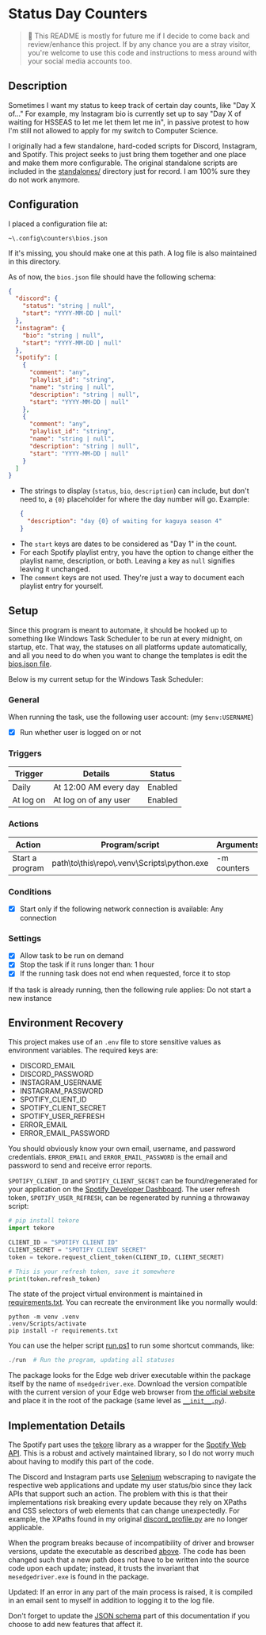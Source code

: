 # Status Day Counters

> :mega: This README is mostly for future me if I decide to come back and review/enhance this project. If by any chance you are a stray visitor, you're welcome to use this code and instructions to mess around with your social media accounts too.

## Description

Sometimes I want my status to keep track of certain day counts, like "Day X of..." For example, my Instagram bio is currently set up to say "Day X of waiting for HSSEAS to let me let them let me in", in passive protest to how I'm still not allowed to apply for my switch to Computer Science.

I originally had a few standalone, hard-coded scripts for Discord, Instagram, and Spotify. This project seeks to just bring them together and one place and make them more configurable. The original standalone scripts are included in the [standalones/](standalones/) directory just for record. I am 100% sure they do not work anymore.

## Configuration

I placed a configuration file at:
```
~\.config\counters\bios.json
```
If it's missing, you should make one at this path. A log file is also maintained in this directory.

As of now, the `bios.json` file should have the following schema:

```json
{
  "discord": {
    "status": "string | null",
    "start": "YYYY-MM-DD | null"
  },
  "instagram": {
    "bio": "string | null",
    "start": "YYYY-MM-DD | null"
  },
  "spotify": [
    {
      "comment": "any",
      "playlist_id": "string",
      "name": "string | null",
      "description": "string | null",
      "start": "YYYY-MM-DD | null"
    },
    {
      "comment": "any",
      "playlist_id": "string",
      "name": "string | null",
      "description": "string | null",
      "start": "YYYY-MM-DD | null"
    }
  ]
}
```

- The strings to display (`status`, `bio`, `description`) can include, but don't need to, a `{0}` placeholder for where the day number will go. Example:
  ```json
  {
    "description": "day {0} of waiting for kaguya season 4"
  }
  ```
- The `start` keys are dates to be considered as "Day 1" in the count.
- For each Spotify playlist entry, you have the option to change either the playlist name, description, or both. Leaving a key as `null` signifies leaving it unchanged.
- The `comment` keys are not used. They're just a way to document each playlist entry for yourself.

## Setup

Since this program is meant to automate, it should be hooked up to something like Windows Task Scheduler to be run at every midnight, on startup, etc. That way, the statuses on all platforms update automatically, and all you need to do when you want to change the templates is edit the [bios.json file](#configuration).

Below is my current setup for the Windows Task Scheduler:

### General

When running the task, use the following user account: (my `$env:USERNAME`)

- [x] Run whether user is logged on or not

### Triggers

| Trigger   | Details               | Status  |
| --------- | --------------------- | ------- |
| Daily     | At 12:00 AM every day | Enabled |
| At log on | At log on of any user | Enabled |

### Actions

| Action          | Program/script                              | Arguments   | Start in          |
| --------------- | ------------------------------------------- | ----------- | ----------------- |
| Start a program | path\to\this\repo\\.venv\Scripts\python.exe | -m counters | path\to\this\repo |

### Conditions

- [x] Start only if the following network connection is available: Any connection

### Settings

- [x] Allow task to be run on demand
- [x] Stop the task if it runs longer than: 1 hour
- [x] If the running task does not end when requested, force it to stop

If tha task is already running, then the following rule applies: Do not start a new instance

## Environment Recovery

This project makes use of an `.env` file to store sensitive values as environment variables. The required keys are:

- DISCORD_EMAIL
- DISCORD_PASSWORD
- INSTAGRAM_USERNAME
- INSTAGRAM_PASSWORD
- SPOTIFY_CLIENT_ID
- SPOTIFY_CLIENT_SECRET
- SPOTIFY_USER_REFRESH
- ERROR_EMAIL
- ERROR_EMAIL_PASSWORD

You should obviously know your own email, username, and password credentials. `ERROR_EMAIL` and `ERROR_EMAIL_PASSWORD` is the email and password to send and receive error reports.

`SPOTIFY_CLIENT_ID` and `SPOTIFY_CLIENT_SECRET` can be found/regenerated for your application on the [Spotify Developer Dashboard](https://developer.spotify.com/dashboard/applications). The user refresh token, `SPOTIFY_USER_REFRESH`, can be regenerated by running a throwaway script:

```python
# pip install tekore
import tekore

CLIENT_ID = "SPOTIFY CLIENT ID"
CLIENT_SECRET = "SPOTIFY CLIENT SECRET"
token = tekore.request_client_token(CLIENT_ID, CLIENT_SECRET)

# This is your refresh token, save it somewhere
print(token.refresh_token)
```

The state of the project virtual environment is maintained in [requirements.txt](requirements.txt). You can recreate the environment like you normally would:
```
python -m venv .venv
.venv/Scripts/activate
pip install -r requirements.txt
```

You can use the helper script [run.ps1](run.ps1) to run some shortcut commands, like:
```powershell
./run  # Run the program, updating all statuses
```

The package looks for the Edge web driver executable within the package itself by the name of `msedgedriver.exe`. Download the version compatible with the current version of your Edge web browser from [the official website](https://developer.microsoft.com/en-us/microsoft-edge/tools/webdriver/) and place it in the root of the package (same level as [`__init__.py`](counters/__init__.py)).

## Implementation Details

The Spotify part uses the [tekore](https://tekore.readthedocs.io/en/stable/index.html) library as a wrapper for the [Spotify Web API](https://developer.spotify.com/documentation/web-api/). This is a robust and actively maintained library, so I do not worry much about having to modify this part of the code.

The Discord and Instagram parts use [Selenium](https://selenium-python.readthedocs.io/) webscraping to navigate the respective web applications and update my user status/bio since they lack APIs that support such an action. The problem with this is that their implementations risk breaking every update because they rely on XPaths and CSS selectors of web elements that can change unexpectedly. For example, the XPaths found in my original [discord_profile.py](counters/update_discord.py) are no longer applicable.

When the program breaks because of incompatibility of driver and browser versions, update the executable as described [above](#environment-recovery). The code has been changed such that a new path does not have to be written into the source code upon each update; instead, it trusts the invariant that `mesedgedriver.exe` is found in the package.

Updated: If an error in any part of the main process is raised, it is compiled in an email sent to myself in addition to logging it to the log file.

Don't forget to update the [JSON schema](#configuration) part of this documentation if you choose to add new features that affect it.
